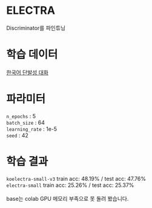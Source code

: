 # ELECTRA

Discriminator를 파인튜닝

# 학습 데이터
<a href="https://aihub.or.kr/opendata/keti-data/recognition-laguage/KETI-02-009">한국어 단발성 대화</a>

# 파라미터
`n_epochs` : 5 <br/>
`batch_size` : 64 <br/>
`learning_rate` : 1e-5 <br/>
`seed` : 42 <br/>

# 학습 결과
`koelectra-small-v3` train acc: 48.19% / test acc: 47.76% <br/>
`electra-small` train acc: 25.26% / test acc: 25.37% <br/>
<br/>
base는 colab GPU 메모리 부족으로 못 돌려 봤습니다.
